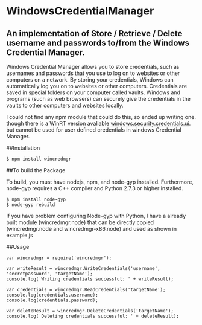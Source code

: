 #  WindowsCredentialManager

## An implementation of Store / Retrieve / Delete username and passwords to/from the Windows Credential Manager.

Windows Credential Manager allows you to store credentials, such as usernames and passwords that you use to log on to websites or other computers on a network. By storing your credentials, Windows can automatically log you on to websites or other computers. Credentials are saved in special folders on your computer called vaults. Windows and programs (such as web browsers) can securely give the credentials in the vaults to other computers and websites locally.

I could not find any npm module that could do this, so ended up writing one. though there is a WinRT version avaliable [windows.security.credentials.ui](https://www.npmjs.com/package/windows.security.credentials.ui). but cannot be used for user defined credentials in windows Credential Manager.


##Installation

    $ npm install wincredmgr


##To build the Package

To build, you must have nodejs, npm, and node-gyp installed. Furthermore, node-gyp requires a C++ compiler and Python 2.7.3 or higher installed.

    $ npm install node-gyp
    $ node-gyp rebuild

If you have problem configuring Node-gyp with Python, I have a already built module (wincredmgr.node) that can be directly copied (wincredmgr.node and wincredmgr-x86.node) and used as shown in example.js


##Usage

    var wincredmgr = require('wincredmgr');

    var writeResult = wincredmgr.WriteCredentials('username', 'secretpassword', 'targetName');
    console.log('Writing credentials successful: ' + writeResult);

    var credentials = wincredmgr.ReadCredentials('targetName');
    console.log(credentials.username);
    console.log(credentials.password);

    var deleteResult = wincredmgr.DeleteCredentials('targetName');
    console.log('Deleting credentials successful: ' + deleteResult);
